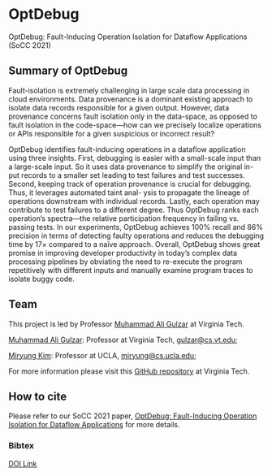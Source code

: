# OptDebug
OptDebug: Fault-Inducing Operation Isolation for Dataflow Applications (SoCC 2021)

## Summary of OptDebug
Fault-isolation is extremely challenging in large scale data processing in cloud environments. Data provenance is a dominant existing approach to isolate data records responsible for a given output. However, data provenance concerns fault isolation only in the data-space, as opposed to fault isolation in the code-space—how can we precisely localize operations or APIs responsible for a given suspicious or incorrect result?

OptDebug identifies fault-inducing operations in a dataflow application using three insights. First, debugging is easier with a small-scale input than a large-scale input. So it uses data provenance to simplify the original in- put records to a smaller set leading to test failures and test successes. Second, keeping track of operation provenance is crucial for debugging. Thus, it leverages automated taint anal- ysis to propagate the lineage of operations downstream with individual records. Lastly, each operation may contribute to test failures to a different degree. Thus OptDebug ranks each operation’s spectra—the relative participation frequency in failing vs. passing tests. In our experiments, OptDebug achieves 100% recall and 86% precision in terms of detecting faulty operations and reduces the debugging time by 17× compared to a naïve approach. Overall, OptDebug shows great promise in improving developer productivity in today’s complex data processing pipelines by obviating the need to re-execute the program repetitively with different inputs and manually examine program traces to isolate buggy code.

## Team
This project is led by Professor [Muhammad Ali Gulzar](https://people.cs.vt.edu/~gulzar/) at Virginia Tech. 

[Muhammad Ali Gulzar](https://people.cs.vt.edu/~gulzar/): Professor at Virginia Tech, gulzar@cs.vt.edu;

[Miryung Kim](http://web.cs.ucla.edu/~miryung/): Professor at UCLA, miryung@cs.ucla.edu;

For more information please visit this [GitHub repository](https://github.com/maligulzar/OptDebug) at Virginia Tech. 
## How to cite 
Please refer to our SoCC 2021 paper, [OptDebug: Fault-Inducing Operation Isolation for Dataflow Applications](https://people.cs.vt.edu/~gulzar/assets/pdf/optdebug_socc21.pdf) for more details. 

### Bibtex  

[DOI Link]()
